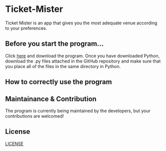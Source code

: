 # Ticket-Mister
Ticket Mister is an app that gives you the most adequate venue according to your preferences. 

## Before you start the program...
Click [here](https://www.python.org/downloads/) and download the program. Once you have downloaded Python, download the .py files attached in the GitHub repository and make sure that you place all of the files in  the same directory in Python.
## How to correctly use the program 



## Maintainance & Contribution
The program is currently being maintained by the developers, but your contributions are welcomed!

## License
[LICENSE](https://github.com/amorera2021/Ticket-Mister/blob/main/LICENSE)
